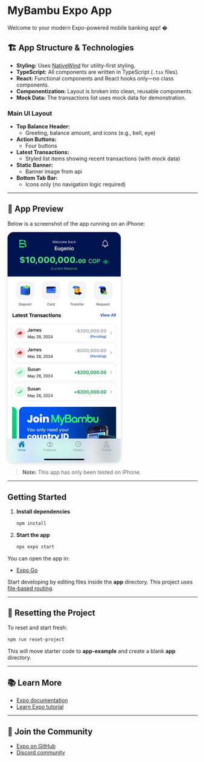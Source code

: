 
# MyBambu Expo App

Welcome to your modern Expo-powered mobile banking app! �


## 🏗️ App Structure & Technologies

- **Styling:** Uses [NativeWind](https://www.nativewind.dev/) for utility-first styling.
- **TypeScript:** All components are written in TypeScript (`.tsx` files).
- **React:** Functional components and React hooks only—no class components.
- **Componentization:** Layout is broken into clean, reusable components.
- **Mock Data:** The transactions list uses mock data for demonstration.

### Main UI Layout

- **Top Balance Header:**
  - Greeting, balance amount, and icons (e.g., bell, eye)
- **Action Buttons:**
  - Four buttons
- **Latest Transactions:**
  - Styled list items showing recent transactions (with mock data)
- **Static Banner:**
  - Banner image from api
- **Bottom Tab Bar:**
  - Icons only (no navigation logic required)

---

## 📱 App Preview


Below is a screenshot of the app running on an iPhone:


<img src="assets/images/iphone-showcase.jpg" alt="App Screenshot" width="300" style="border-radius:16px; box-shadow:0 2px 8px #0002;" />

> **Note:** This app has only been tested on iPhone.

---

## Getting Started

1. **Install dependencies**
   ```bash
   npm install
   ```
2. **Start the app**
   ```bash
   npx expo start
   ```

You can open the app in:
- [Expo Go](https://expo.dev/go)

Start developing by editing files inside the **app** directory. This project uses [file-based routing](https://docs.expo.dev/router/introduction).

---

## 🧹 Resetting the Project

To reset and start fresh:
```bash
npm run reset-project
```
This will move starter code to **app-example** and create a blank **app** directory.

---

## 📚 Learn More
- [Expo documentation](https://docs.expo.dev/)
- [Learn Expo tutorial](https://docs.expo.dev/tutorial/introduction/)

---

## 🤝 Join the Community
- [Expo on GitHub](https://github.com/expo/expo)
- [Discord community](https://chat.expo.dev)
